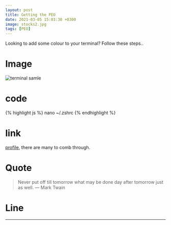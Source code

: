 ```yaml
---
layout: post
title: Getting the PEO
date: 2021-03-05 15:03:30 +0300
image: stocks2.jpg
tags: [PEO]
---
```


Looking to add some colour to your terminal? Follow these steps..

# Image

![terminal samle]({{site.baseurl}}/img/posts/terminal.png)

# code

{% highlight js %}
nano ~/.zshrc
{% endhighlight %}

# link

[profile](https://gist.github.com/hernamesbarbara/1937937), there are many to comb through.

# Quote

> Never put off till tomorrow what may be done day after tomorrow just as well. — Mark Twain

# Line

---

